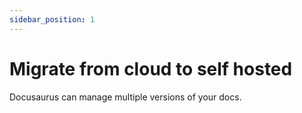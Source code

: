```yaml
---
sidebar_position: 1
---
```


# Migrate from cloud to self hosted

Docusaurus can manage multiple versions of your docs.